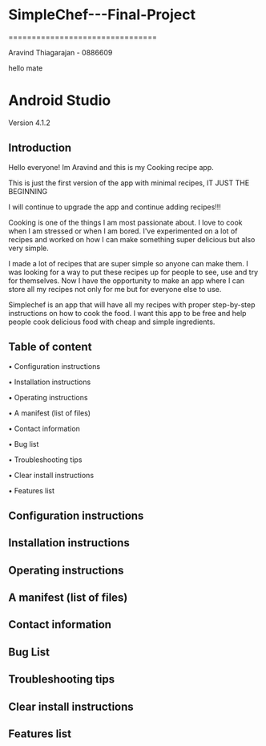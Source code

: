 # SimpleChef---Final-Project
================================

Aravind Thiagarajan - 0886609

hello mate

Android Studio 
==============

Version 4.1.2 

Introduction
------------

Hello everyone! Im Aravind and this is my Cooking recipe app.

This is just the first version of the app with minimal recipes, IT JUST THE BEGINNING

I will continue to upgrade the app and continue adding recipes!!!

Cooking is one of the things I am most passionate about. I love to cook when I am stressed or when I am bored. I've experimented on a lot of recipes and worked on how I can make something super delicious but also very simple. 


I made a lot of recipes that are super simple so anyone can make them. I was looking for a way to put these recipes up for people to see, use and try for themselves. Now I have the opportunity to make an app where I can store all my recipes not only for me but for everyone else to use. 


Simplechef is an app that will have all my recipes with proper step-by-step instructions on how to cook the food. I want this app to be free and help people cook delicious food with cheap and simple ingredients. 


Table of content 
-----------------------------

• Configuration instructions

• Installation instructions

• Operating instructions

• A manifest (list of files)

• Contact information

• Bug list

• Troubleshooting tips

• Clear install instructions

• Features list

Configuration instructions
-----------------------------


Installation instructions
-----------------------------


Operating instructions
-----------------------------


A manifest (list of files)
-----------------------------


Contact information
-----------------------------


Bug List
-----------------------------


Troubleshooting tips
-----------------------------


Clear install instructions
-----------------------------


Features list
-----------------------------
